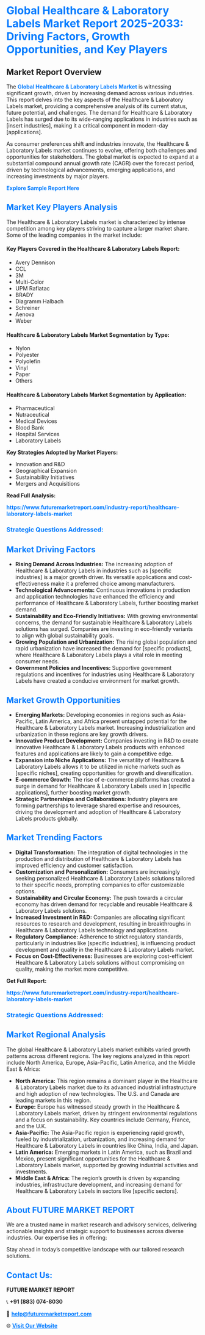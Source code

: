 <h1 style="color: #007BFF;">Global Healthcare & Laboratory Labels Market Report 2025-2033: Driving Factors, Growth Opportunities, and Key Players</h1>

<section id="overview">
<h2>Market Report Overview</h2>
<p>The <a href="https://www.futuremarketreport.com/industry-report/healthcare-laboratory-labels-market" style="color: #007BFF; text-decoration: none;"><strong>Global Healthcare & Laboratory Labels Market</strong></a> is witnessing significant growth, driven by increasing demand across various industries. This report delves into the key aspects of the Healthcare & Laboratory Labels market, providing a comprehensive analysis of its current status, future potential, and challenges. The demand for Healthcare & Laboratory Labels has surged due to its wide-ranging applications in industries such as [insert industries], making it a critical component in modern-day [applications].</p>
<p>As consumer preferences shift and industries innovate, the Healthcare & Laboratory Labels market continues to evolve, offering both challenges and opportunities for stakeholders. The global market is expected to expand at a substantial compound annual growth rate (CAGR) over the forecast period, driven by technological advancements, emerging applications, and increasing investments by major players.</p>
</section>

<section id="overview">
<p><a href="https://www.futuremarketreport.com/request-sample/reportId=54376" style="color: #007BFF; text-decoration: none;"><strong>Explore Sample Report Here</strong></a></p>
</section>

<section id="key-players">
<h2 style="color: #007BFF;">Market Key Players Analysis</h2>
<p>The Healthcare & Laboratory Labels market is characterized by intense competition among key players striving to capture a larger market share. Some of the leading companies in the market include:</p>
<h4>Key Players Covered in the Healthcare & Laboratory Labels Report:</h4>
<ul><li>Avery Dennison</li><li>CCL</li><li>3M</li><li>Multi-Color</li><li>UPM Raflatac</li><li>BRADY</li><li>Diagramm Halbach</li><li>Schreiner</li><li>Aenova</li><li>Weber</li></ul>
<h4>Healthcare & Laboratory Labels Market Segmentation by Type:</h4>
<ul><li>Nylon</li><li>Polyester</li><li>Polyolefin</li><li>Vinyl</li><li>Paper</li><li>Others</li></ul>

<h4>Healthcare & Laboratory Labels Market Segmentation by Application:</h4>
<ul><li>Pharmaceutical</li><li>Nutraceutical</li><li>Medical Devices</li><li>Blood Bank</li><li>Hospital Services</li><li>Laboratory Labels</li></ul>
<p><strong>Key Strategies Adopted by Market Players:</strong></p>
<ul>
<li>Innovation and R&D</li>
<li>Geographical Expansion</li>
<li>Sustainability Initiatives</li>
<li>Mergers and Acquisitions</li>
</ul>
</section>

<section>
<p><strong>Read Full Analysis: </strong></p><a href="https://www.futuremarketreport.com/industry-report/healthcare-laboratory-labels-market" style="color: #007BFF; text-decoration: none;"><strong>https://www.futuremarketreport.com/industry-report/healthcare-laboratory-labels-market</strong></a>
<h3 style="color: #007BFF;">Strategic Questions Addressed:</h3>
</section>

<section id="driving-factors">
<h2 style="color: #007BFF;">Market Driving Factors</h2>
<ul>
<li><strong>Rising Demand Across Industries:</strong> The increasing adoption of Healthcare & Laboratory Labels in industries such as [specific industries] is a major growth driver. Its versatile applications and cost-effectiveness make it a preferred choice among manufacturers.</li>
<li><strong>Technological Advancements:</strong> Continuous innovations in production and application technologies have enhanced the efficiency and performance of Healthcare & Laboratory Labels, further boosting market demand.</li>
<li><strong>Sustainability and Eco-Friendly Initiatives:</strong> With growing environmental concerns, the demand for sustainable Healthcare & Laboratory Labels solutions has surged. Companies are investing in eco-friendly variants to align with global sustainability goals.</li>
<li><strong>Growing Population and Urbanization:</strong> The rising global population and rapid urbanization have increased the demand for [specific products], where Healthcare & Laboratory Labels plays a vital role in meeting consumer needs.</li>
<li><strong>Government Policies and Incentives:</strong> Supportive government regulations and incentives for industries using Healthcare & Laboratory Labels have created a conducive environment for market growth.</li>
</ul>
</section>

<section id="growth-opportunities">
<h2 style="color: #007BFF;">Market Growth Opportunities</h2>
<ul>
<li><strong>Emerging Markets:</strong> Developing economies in regions such as Asia-Pacific, Latin America, and Africa present untapped potential for the Healthcare & Laboratory Labels market. Increasing industrialization and urbanization in these regions are key growth drivers.</li>
<li><strong>Innovative Product Development:</strong> Companies investing in R&D to create innovative Healthcare & Laboratory Labels products with enhanced features and applications are likely to gain a competitive edge.</li>
<li><strong>Expansion into Niche Applications:</strong> The versatility of Healthcare & Laboratory Labels allows it to be utilized in niche markets such as [specific niches], creating opportunities for growth and diversification.</li>
<li><strong>E-commerce Growth:</strong> The rise of e-commerce platforms has created a surge in demand for Healthcare & Laboratory Labels used in [specific applications], further boosting market growth.</li>
<li><strong>Strategic Partnerships and Collaborations:</strong> Industry players are forming partnerships to leverage shared expertise and resources, driving the development and adoption of Healthcare & Laboratory Labels products globally.</li>
</ul>
</section>

<section id="trending-factors">
<h2 style="color: #007BFF;">Market Trending Factors</h2>
<ul>
<li><strong>Digital Transformation:</strong> The integration of digital technologies in the production and distribution of Healthcare & Laboratory Labels has improved efficiency and customer satisfaction.</li>
<li><strong>Customization and Personalization:</strong> Consumers are increasingly seeking personalized Healthcare & Laboratory Labels solutions tailored to their specific needs, prompting companies to offer customizable options.</li>
<li><strong>Sustainability and Circular Economy:</strong> The push towards a circular economy has driven demand for recyclable and reusable Healthcare & Laboratory Labels solutions.</li>
<li><strong>Increased Investment in R&D:</strong> Companies are allocating significant resources to research and development, resulting in breakthroughs in Healthcare & Laboratory Labels technology and applications.</li>
<li><strong>Regulatory Compliance:</strong> Adherence to strict regulatory standards, particularly in industries like [specific industries], is influencing product development and quality in the Healthcare & Laboratory Labels market.</li>
<li><strong>Focus on Cost-Effectiveness:</strong> Businesses are exploring cost-efficient Healthcare & Laboratory Labels solutions without compromising on quality, making the market more competitive.</li>
</ul>
</section>

<section>
<p><strong>Get Full Report: </strong></p><a href="https://www.futuremarketreport.com/industry-report/healthcare-laboratory-labels-market" style="color: #007BFF; text-decoration: none;"><strong>https://www.futuremarketreport.com/industry-report/healthcare-laboratory-labels-market</strong></a>
<h3 style="color: #007BFF;">Strategic Questions Addressed:</h3>
</section>


<section id="regional-analysis">
<h2 style="color: #007BFF;">Market Regional Analysis</h2>
<p>The global Healthcare & Laboratory Labels market exhibits varied growth patterns across different regions. The key regions analyzed in this report include North America, Europe, Asia-Pacific, Latin America, and the Middle East & Africa:</p>
<ul>
<li><strong>North America:</strong> This region remains a dominant player in the Healthcare & Laboratory Labels market due to its advanced industrial infrastructure and high adoption of new technologies. The U.S. and Canada are leading markets in this region.</li>
<li><strong>Europe:</strong> Europe has witnessed steady growth in the Healthcare & Laboratory Labels market, driven by stringent environmental regulations and a focus on sustainability. Key countries include Germany, France, and the U.K.</li>
<li><strong>Asia-Pacific:</strong> The Asia-Pacific region is experiencing rapid growth, fueled by industrialization, urbanization, and increasing demand for Healthcare & Laboratory Labels in countries like China, India, and Japan.</li>
<li><strong>Latin America:</strong> Emerging markets in Latin America, such as Brazil and Mexico, present significant opportunities for the Healthcare & Laboratory Labels market, supported by growing industrial activities and investments.</li>
<li><strong>Middle East & Africa:</strong> The region’s growth is driven by expanding industries, infrastructure development, and increasing demand for Healthcare & Laboratory Labels in sectors like [specific sectors].</li>
</ul>
</section>

<footer>
<h2 style="color: #007BFF;">About FUTURE MARKET REPORT</h2>
<p>We are a trusted name in market research and advisory services, delivering actionable insights and strategic support to businesses across diverse industries. Our expertise lies in offering:</p>

<p>Stay ahead in today’s competitive landscape with our tailored research solutions.</p>

<h2 style="color: #007BFF;">Contact Us:</h2>
<p><strong>FUTURE MARKET REPORT</strong></p>
<p>📞 <strong>+91 (883) 074-8030</strong></p>
<p>📧 <strong><a href="mailto:help@futuremarketreport.com" style="color: #007BFF;">help@futuremarketreport.com</a></strong></p>
<p>🌐 <strong><a href="https://www.futuremarketreport.com/" style="color: #007BFF;">Visit Our Website</a></strong></p>
</footer>